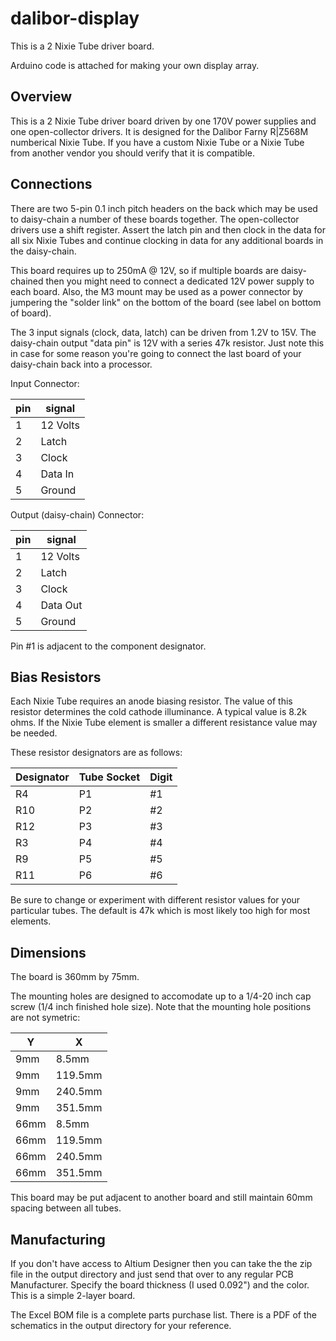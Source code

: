 # dalibor-display
This is a 2 Nixie Tube driver board.

Arduino code is attached for making your own display array.

## Overview

This is a 2 Nixie Tube driver board driven by one 170V power supplies and one open-collector drivers. It is designed for the Dalibor Farny R|Z568M numberical Nixie Tube. If you have a custom Nixie Tube or a Nixie Tube from another vendor you should verify that it is compatible.

## Connections

There are two 5-pin 0.1 inch pitch headers on the back which may be used to daisy-chain a number of these boards together. The open-collector drivers use a shift register. Assert the latch pin and then clock in the data for all six Nixie Tubes and continue clocking in data for any additional boards in the daisy-chain.

This board requires up to 250mA @ 12V, so if multiple boards are daisy-chained then you might need to connect a dedicated 12V power supply to each board. Also, the M3 mount may be used as a power connector by jumpering the "solder link" on the bottom of the board (see label on bottom of board).

The 3 input signals (clock, data, latch) can be driven from 1.2V to 15V. The daisy-chain output "data pin" is 12V with a series 47k resistor. Just note this in case for some reason you're going to connect the last board of your daisy-chain back into a processor.

Input Connector:

|pin|signal|
|----|----|
|1|12 Volts|
|2|Latch|
|3|Clock|
|4|Data In|
|5|Ground|

Output (daisy-chain) Connector:

|pin|signal|
|----|----|
|1|12 Volts|
|2|Latch|
|3|Clock|
|4|Data Out|
|5|Ground|

Pin #1 is adjacent to the component designator.

## Bias Resistors

Each Nixie Tube requires an anode biasing resistor. The value of this resistor determines the cold cathode illuminance. A typical value is 8.2k ohms. If the Nixie Tube element is smaller a different resistance value may be needed.

These resistor designators are as follows:

|Designator|Tube Socket|Digit|
|----|----|----|
|R4|P1|#1|
|R10|P2|#2|
|R12|P3|#3|
|R3|P4|#4|
|R9|P5|#5|
|R11|P6|#6|

Be sure to change or experiment with different resistor values for your particular tubes. The default is 47k which is most likely too high for most elements.

## Dimensions

The board is 360mm by 75mm.

The mounting holes are designed to accomodate up to a 1/4-20 inch cap screw (1/4 inch finished hole size). Note that the mounting hole positions are not symetric:

|Y|X|
|-----|-----|
|9mm |8.5mm|
|9mm |119.5mm|
|9mm |240.5mm|
|9mm |351.5mm|
|66mm |8.5mm|
|66mm |119.5mm|
|66mm |240.5mm|
|66mm |351.5mm|

This board may be put adjacent to another board and still maintain 60mm spacing between all tubes.

## Manufacturing

If you don't have access to Altium Designer then you can take the the zip file in the output directory and just send that over to any regular PCB Manufacturer. Specify the board thickness (I used 0.092") and the color. This is a simple 2-layer board.

The Excel BOM file is a complete parts purchase list. There is a PDF of the schematics in the output directory for your reference.
